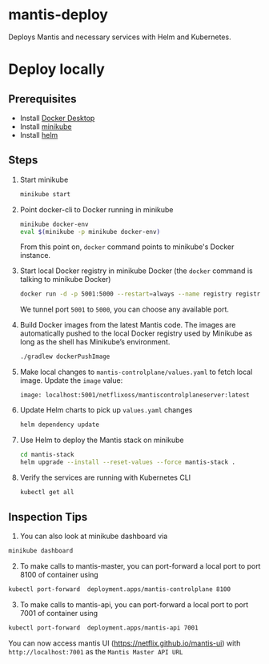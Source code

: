 # mantis-deploy

Deploys Mantis and necessary services with Helm and Kubernetes.

# Deploy locally

## Prerequisites

- Install [Docker Desktop](https://www.docker.com/products/docker-desktop/)
- Install [minikube](https://minikube.sigs.k8s.io/docs/start/)
- Install [helm](https://helm.sh/docs/intro/install/)

## Steps

1. Start minikube
    ```sh
    minikube start
    ```
1. Point docker-cli to Docker running in minikube
    ```sh
    minikube docker-env
    eval $(minikube -p minikube docker-env)
    ```
    From this point on, `docker` command points to minikube's Docker instance.

1. Start local Docker registry in minikube Docker (the `docker` command is talking to minikube Docker)
    ```sh
    docker run -d -p 5001:5000 --restart=always --name registry registry:2
    ```
    We tunnel port `5001` to `5000`, you can choose any available port.

1. Build Docker images from the latest Mantis code. The images are automatically pushed to the local Docker registry used by Minikube as long as the shell has Minikube’s environment.
    ```sh
    ./gradlew dockerPushImage
    ```

1. Make local changes to `mantis-controlplane/values.yaml` to fetch local image. Update the `image` value:
    ```
    image: localhost:5001/netflixoss/mantiscontrolplaneserver:latest
    ```

1. Update Helm charts to pick up `values.yaml` changes
    ```sh
    helm dependency update  
    ```

1. Use Helm to deploy the Mantis stack on minikube
    ```sh
    cd mantis-stack
    helm upgrade --install --reset-values --force mantis-stack .  
    ```

1. Verify the services are running with Kubernetes CLI
    ```sh
    kubectl get all
    ```

## Inspection Tips

1. You can also look at minikube dashboard via
```sh
minikube dashboard
```

2. To make calls to mantis-master, you can port-forward a local port to port 8100 of container using
```sh
kubectl port-forward  deployment.apps/mantis-controlplane 8100
```

3. To make calls to mantis-api, you can port-forward a local port to port 7001 of container using
```sh
kubectl port-forward  deployment.apps/mantis-api 7001
```
You can now access mantis UI (https://netflix.github.io/mantis-ui) with `http://localhost:7001` as the `Mantis Master API URL`